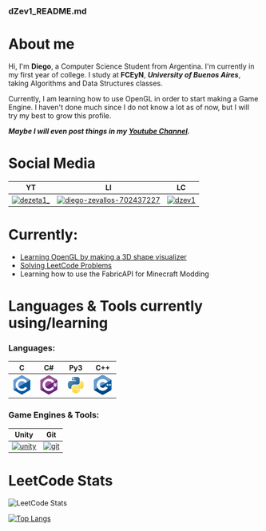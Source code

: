 ### dZev1_README.md

# About me
Hi, I'm **Diego**,  a Computer Science Student from Argentina. I'm currently in my first year of college. I study at **FCEyN**, ***University of Buenos Aires***, taking Algorithms and Data Structures classes.

Currently, I am learning how to use OpenGL in order to start making a Game Engine. I haven't done much since I do not know a lot as of now, but I will try my best to grow this profile. 

***Maybe I will even post things in my [Youtube Channel](https://www.youtube.com/@dezeta1_).***

# Social Media
| YT | LI | LC |
|----------|----------|----------|
| <a href="https://www.youtube.com/@dezeta1_" target="blank"><img align="center" src="https://raw.githubusercontent.com/rahuldkjain/github-profile-readme-generator/master/src/images/icons/Social/youtube.svg" alt="dezeta1_" height="30" width="40" /></a> | <a href="https://linkedin.com/in/diego-zevallos-702437227" target="blank"><img align="center" src="https://raw.githubusercontent.com/rahuldkjain/github-profile-readme-generator/master/src/images/icons/Social/linked-in-alt.svg" alt="diego-zevallos-702437227" height="30" width="40" /></a> | <a href="https://www.leetcode.com/dzev1" target="blank"><img align="center" src="https://raw.githubusercontent.com/rahuldkjain/github-profile-readme-generator/master/src/images/icons/Social/leet-code.svg" alt="dzev1" height="30" width="40" /></a> |

# Currently:
- [Learning OpenGL by making a 3D shape visualizer](https://github.com/dZev1/OpenGL3DRenderer)
- [Solving LeetCode Problems](https://github.com/dZev1/LeetCodeProblems)
- Learning how to use the FabricAPI for Minecraft Modding

# Languages & Tools currently using/learning
### Languages:
| C | C# | Py3 | C++ |
|----------|----------|----------|----------|
|<a href="https://www.cprogramming.com/" target="_blank" rel="noreferrer"> <img src="https://raw.githubusercontent.com/devicons/devicon/master/icons/c/c-original.svg" alt="c" width="40" height="40"/> </a> | <a href="https://www.w3schools.com/cs/" target="_blank" rel="noreferrer"> <img src="https://raw.githubusercontent.com/devicons/devicon/master/icons/csharp/csharp-original.svg" alt="csharp" width="40" height="40"/> </a>  | <a href="https://www.python.org" target="_blank" rel="noreferrer"> <img src="https://raw.githubusercontent.com/devicons/devicon/master/icons/python/python-original.svg" alt="python" width="40" height="40"/> </a> | <a href="https://www.w3schools.com/cpp/" target="_blank" rel="noreferrer"> <img src="https://raw.githubusercontent.com/devicons/devicon/master/icons/cplusplus/cplusplus-original.svg" alt="cplusplus" width="40" height="40"/> </a>

### Game Engines & Tools:
| Unity | Git |
|----------|----------|
|<a href="https://unity.com/" target="_blank" rel="noreferrer"> <img src="https://www.vectorlogo.zone/logos/unity3d/unity3d-icon.svg" alt="unity" width="40" height="40"/> </a> | <a href="https://git-scm.com/" target="_blank" rel="noreferrer"> <img src="https://www.vectorlogo.zone/logos/git-scm/git-scm-icon.svg" alt="git" width="40" height="40"/> </a> |

# LeetCode Stats
![LeetCode Stats](https://leetcard.jacoblin.cool/dZev1?theme=dark&font=Rubik)

[![Top Langs](https://github-readme-stats.vercel.app/api/top-langs/?username=dZev1&layout=compact&theme=dark)](https://github.com/anuraghazra/github-readme-stats)
